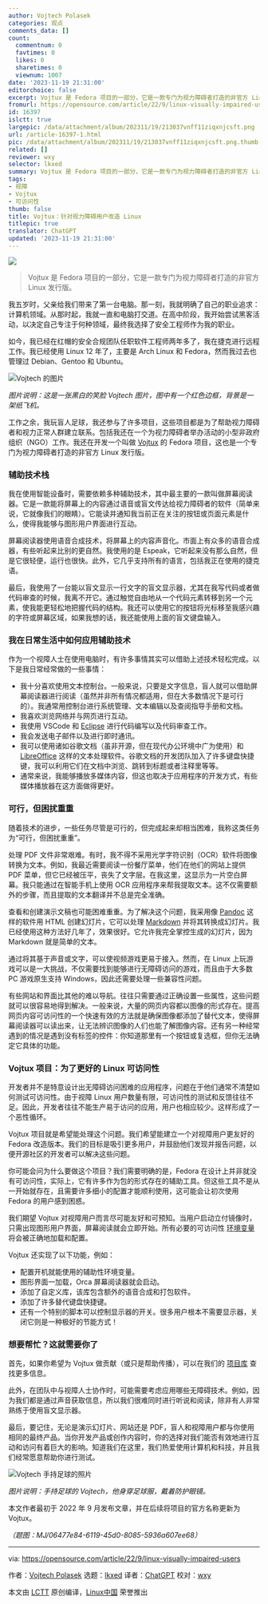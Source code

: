 ```yaml
---
author: Vojtech Polasek
categories: 观点
comments_data: []
count:
  commentnum: 0
  favtimes: 0
  likes: 0
  sharetimes: 0
  viewnum: 1007
date: '2023-11-19 21:31:00'
editorchoice: false
excerpt: Vojtux 是 Fedora 项目的一部分，它是一款专门为视力障碍者打造的非官方 Linux 发行版。
fromurl: https://opensource.com/article/22/9/linux-visually-impaired-users
id: 16397
islctt: true
largepic: /data/attachment/album/202311/19/213037vnff11ziqxnjcsft.png
url: /article-16397-1.html
pic: /data/attachment/album/202311/19/213037vnff11ziqxnjcsft.png.thumb.jpg
related: []
reviewer: wxy
selector: lkxed
summary: Vojtux 是 Fedora 项目的一部分，它是一款专门为视力障碍者打造的非官方 Linux 发行版。
tags:
- 视障
- Vojtux
- 可访问性
thumb: false
title: Vojtux：针对视力障碍用户改造 Linux
titlepic: true
translator: ChatGPT
updated: '2023-11-19 21:31:00'
---
```


![](/data/attachment/album/202311/19/213037vnff11ziqxnjcsft.png)



> 
> Vojtux 是 Fedora 项目的一部分，它是一款专门为视力障碍者打造的非官方 Linux 发行版。
> 
> 
> 


我五岁时，父亲给我们带来了第一台电脑。那一刻，我就明确了自己的职业追求：计算机领域。从那时起，我就一直和电脑打交道。在高中阶段，我开始尝试黑客活动，以决定自己专注于何种领域，最终我选择了安全工程师作为我的职业。


如今，我已经在红帽的安全合规团队任职软件工程师两年多了，我在捷克进行远程工作。我已经使用 Linux 12 年了，主要是 Arch Linux 和 Fedora，然而我过去也管理过 Debian、Gentoo 和 Ubuntu。


![Vojtech 的图片](/data/attachment/album/202311/19/213327lx1qqqku7qdk3mmc.jpg)


*图片说明：这是一张黑白的笑脸 Vojtech 图片，图中有一个红色边框，背景是一架纸飞机。*


工作之余，我玩盲人足球，我还参与了许多项目，这些项目都是为了帮助视力障碍者和视力正常人群建立联系。包括我还在一个为视力障碍者举办活动的小型非政府组织（NGO）工作。我还在开发一个叫做 [Vojtux](https://github.com/vojtapolasek/Fegora) 的 Fedora 项目，这也是一个专门为视力障碍者打造的非官方 Linux 发行版。


### 辅助技术栈


我在使用智能设备时，需要依赖多种辅助技术，其中最主要的一款叫做屏幕阅读器。它是一款能将屏幕上的内容通过语音或盲文传达给视力障碍者的软件（简单来说，它就像我们的眼睛）。它能读并通知我当前正在关注的按钮或页面元素是什么，使得我能够与图形用户界面进行互动。


屏幕阅读器使用语音合成技术，将屏幕上的内容声音化。市面上有众多的语音合成器，有些听起来比别的更自然。我使用的是 Espeak，它听起来没有那么自然，但是它很轻便，运行也很快。此外，它几乎支持所有的语言，包括我正在使用的捷克语。


最后，我使用了一台能以盲文显示一行文字的盲文显示器，尤其在我写代码或者做代码审查的时候，我离不开它。通过触觉自由地从一个代码元素转移到另一个元素，使我能更轻松地把握代码的结构。我还可以使用它的按钮将光标移至我感兴趣的字符或屏幕区域，如果我想的话，我还能使用上面的盲文键盘输入。


### 我在日常生活中如何应用辅助技术


作为一个视障人士在使用电脑时，有许多事情其实可以借助上述技术轻松完成。以下是我日常经常做的一些事情：


* 我十分喜欢使用文本控制台。一般来说，只要是文字信息，盲人就可以借助屏幕阅读器进行阅读（虽然并非所有情况都适用，但在大多数情况下是可行的）。我通常用控制台进行系统管理、文本编辑以及查阅指导手册和文档。
* 我喜欢浏览网络并与网页进行互动。
* 我使用 VSCode 和 [Eclipse](https://opensource.com/article/20/12/eclipse) 进行代码编写以及代码审查工作。
* 我会发送电子邮件以及进行即时通讯。
* 我可以使用诸如谷歌文档（虽非开源，但在现代办公环境中广为使用）和 [LibreOffice](https://opensource.com/article/22/2/libreoffice-accessibility) 这样的文本处理软件。谷歌文档的开发团队加入了许多键盘快捷键，我可以利用它们在文档中浏览、跳转到标题或者注释里等等。
* 通常来说，我能够播放多媒体内容，但这也取决于应用程序的开发方式，有些媒体播放器在这方面做得更好。


### 可行，但困扰重重


随着技术的进步，一些任务尽管是可行的，但完成起来却相当困难，我称这类任务为“可行，但困扰重重”。


处理 PDF 文件非常艰难。有时，我不得不采用光学字符识别（OCR）软件将图像转换为文本。例如，我最近需要阅读一份餐厅菜单，他们在他们的网站上提供 PDF 菜单，但它已经被压平，丧失了文字层。在我这里，这显示为一片空白屏幕。我只能通过在智能手机上使用 OCR 应用程序来帮我提取文本。这不仅需要额外的步骤，而且提取的文本翻译并不总是完全准确。


查看和创建演示文稿也可能困难重重。为了解决这个问题，我采用像 [Pandoc](https://opensource.com/article/18/9/intro-pandoc) 这样的软件用 HTML 创建幻灯片，它可以处理 [Markdown](https://opensource.com/article/19/9/introduction-markdown) 并将其转换成幻灯片。我已经使用这种方法好几年了，效果很好。它允许我完全掌控生成的幻灯片，因为 Markdown 就是简单的文本。


通过将其基于声音或文字，可以使视频游戏更易于接入。然而，在 Linux 上玩游戏可以是一大挑战，不仅需要找到能够进行无障碍访问的游戏，而且由于大多数 PC 游戏原生支持 Windows，因此还需要处理一些兼容性问题。


有些网站和界面比其他的难以导航。往往只需要通过正确设置一些属性，这些问题就可以很容易地得到解决。一般来说，大量的网页内容都以图像的形式存在。提高网页内容可访问性的一个快速有效的方法就是确保图像都添加了替代文本，使得屏幕阅读器可以读出来，让无法辨识图像的人们也能了解图像内容。还有另一种经常遇到的情况是遇到没有标签的控件：你知道那里有一个按钮或复选框，但你无法确定它具体的功能。


### Vojtux 项目：为了更好的 Linux 可访问性


开发者并不是特意设计出无障碍访问困难的应用程序，问题在于他们通常不清楚如何测试可访问性。由于视障 Linux 用户数量有限，可访问性的测试和反馈往往不足。因此，开发者往往不能生产易于访问的应用，用户也相应较少。这样形成了一个恶性循环。


Vojtux 项目就是希望能处理这个问题。我们希望能建立一个对视障用户更友好的 Fedora 改造版本。我们的目标是吸引更多用户，并鼓励他们发现并报告问题，以便开源社区的开发者可以解决这些问题。


你可能会问为什么要做这个项目？我们需要明确的是，Fedora 在设计上并非就没有可访问性，实际上，它有许多作为包的形式存在的辅助工具。但这些工具不是从一开始就存在，且需要许多细小的配置才能顺利使用，这可能会让初次使用 Fedora 的用户感到困惑。


我们期望 Vojtux 对视障用户而言尽可能友好和可预知。当用户启动立付镜像时，只需出现图形用户界面，屏幕阅读就会立即开始。所有必要的可访问性 [环境变量](https://opensource.com/article/19/8/what-are-environment-variables) 将会被正确地加载和配置。


Vojtux 还实现了以下功能，例如：


* 配置开机就能使用的辅助性环境变量。
* 图形界面一加载，Orca 屏幕阅读器就会启动。
* 添加了自定义库，该库包含额外的语音合成和打包软件。
* 添加了许多替代键盘快捷键。
* 还有一个特别的脚本可以控制显示器的开关。很多用户根本不需要显示器，关闭它则是一种极好的节能方式！


### 想要帮忙？这就需要你了


首先，如果你希望为 Vojtux 做贡献（或只是帮助传播），可以在我们的 [项目库](https://github.com/vojtapolasek/Fegora) 查找更多信息。


此外，在团队中与视障人士协作时，可能需要考虑应用哪些无障碍技术。例如，因为我们都是通过声音获取信息，所以我们很难同时进行听说和阅读，除非有人非常熟练于使用盲文显示器。


最后，要记住，无论是演示幻灯片、网站还是 PDF，盲人和视障用户都与你使用相同的最终产品。当你开发产品或创作内容时，你的选择对我们能否有效地进行互动和访问有着巨大的影响。知道我们在这里，我们热爱使用计算机和科技，并且我们经常愿意帮助你进行测试。


![Vojtech 手持足球的照片](/data/attachment/album/202311/19/213130h5kvqe55qzt8d5cb.jpg)


*图片说明：手持足球的 Vojtech，他身穿足球服，戴着防护眼镜。*


本文作者最初于 2022 年 9 月发布文章，并在后续将项目的官方名称更新为 Vojtux。


*（题图：MJ/06477e84-6119-45d0-8085-5936a607ee68）*




---


via: <https://opensource.com/article/22/9/linux-visually-impaired-users>


作者：[Vojtech Polasek](https://opensource.com/users/vpolasek) 选题：[lkxed](https://github.com/lkxed) 译者：[ChatGPT](https://linux.cn/lctt/ChatGPT) 校对：[wxy](https://github.com/wxy)


本文由 [LCTT](https://github.com/LCTT/TranslateProject) 原创编译，[Linux中国](https://linux.cn/) 荣誉推出